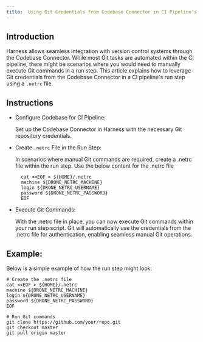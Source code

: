 ```yaml
---
title:  Using Git Credentials from Codebase Connector in CI Pipeline's Run Step
---
```


## Introduction

Harness allows seamless integration with version control systems through the Codebase Connector. While most Git tasks are automated within the CI pipeline, there might be scenarios where you would need to manually execute Git commands in a run step. This article explains how to leverage Git credentials from the Codebase Connector in a CI pipeline's run step using a ```.netrc``` file.

## Instructions

- Configure Codebase for CI Pipeline:

   Set up the Codebase Connector in Harness with the necessary Git repository credentials.
- Create ```.netrc``` File in the Run Step:

  In scenarios where manual Git commands are required, create a .netrc file within the run step. Use the below content for the .netrc file
  ```
    cat <<EOF > ${HOME}/.netrc
    machine ${DRONE_NETRC_MACHINE}
    login ${DRONE_NETRC_USERNAME}
    password ${DRONE_NETRC_PASSWORD}
    EOF
  ```
- Execute Git Commands:
  
  With the .netrc file in place, you can now execute Git commands within your run step script. Git will automatically use the credentials from the .netrc file for authentication, enabling seamless manual Git operations.

## Example:

Below is a simple example of how the run step might look:

```
# Create the .netrc file
cat <<EOF > ${HOME}/.netrc
machine ${DRONE_NETRC_MACHINE}
login ${DRONE_NETRC_USERNAME}
password ${DRONE_NETRC_PASSWORD}
EOF

# Run Git commands
git clone https://github.com/your/repo.git
git checkout master
git pull origin master
```
  